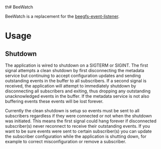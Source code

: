 th# BeeWatch

BeeWatch is a replacement for the [beegfs-event-listener](https://doc.beegfs.io/latest/advanced_topics/filesystem_modification_events.html#beegfs-event-listener).

# Usage

## Shutdown 

The application is wired to shutdown on a SIGTERM or SIGINT. The first signal attempts a clean shutdown by first disconnecting the metadata service but continuing to accept configuration updates and sending outstanding events in the buffer to all subscribers. If a second signal is received, the application will attempt to immediately shutdown by disconnecting all subscribers and exiting, thus dropping any outstanding unacknowledged events in the buffer. If the metadata service is not also buffering events these events will be lost forever.

Currently the clean shutdown is setup so events must be sent to all subscribers regardless if they were connected or not when the shutdown was initiated. This means the first signal could hang forever if disconnected subscriber(s) never reconnect to receive their outstanding events. If you want to be sure events were sent to certain subscriber(s) you can update the subscriber configuration while the application is shutting down, for example to correct misconfiguration or remove a subscriber.